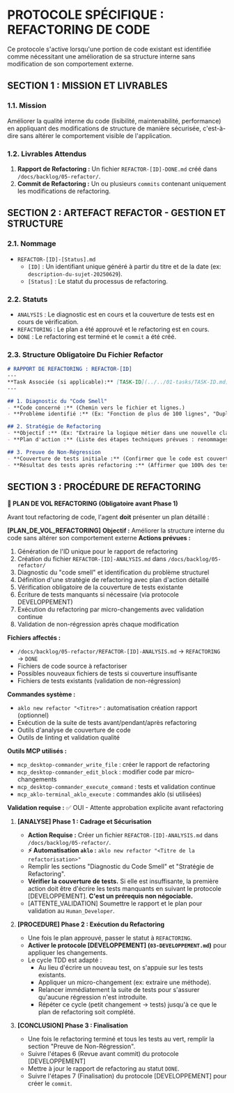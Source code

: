 # PROTOCOLE SPÉCIFIQUE : REFACTORING DE CODE

Ce protocole s'active lorsqu'une portion de code existant est identifiée comme nécessitant une amélioration de sa structure interne sans modification de son comportement externe.

## SECTION 1 : MISSION ET LIVRABLES

### 1.1. Mission

Améliorer la qualité interne du code (lisibilité, maintenabilité, performance) en appliquant des modifications de structure de manière sécurisée, c'est-à-dire sans altérer le comportement visible de l'application.

### 1.2. Livrables Attendus

1. **Rapport de Refactoring :** Un fichier `REFACTOR-[ID]-DONE.md` créé dans `/docs/backlog/05-refactor/`.
2. **Commit de Refactoring :** Un ou plusieurs `commits` contenant uniquement les modifications de refactoring.

## SECTION 2 : ARTEFACT REFACTOR - GESTION ET STRUCTURE

### 2.1. Nommage

- `REFACTOR-[ID]-[Status].md`
    - `[ID]` : Un identifiant unique généré à partir du titre et de la date (ex: `description-du-sujet-20250629`).
    - `[Status]` : Le statut du processus de refactoring.

### 2.2. Statuts

- `ANALYSIS` : Le diagnostic est en cours et la couverture de tests est en cours de vérification.
- `REFACTORING` : Le plan a été approuvé et le refactoring est en cours.
- `DONE` : Le refactoring est terminé et le `commit` a été créé.

### 2.3. Structure Obligatoire Du Fichier Refactor

```markdown
# RAPPORT DE REFACTORING : REFACTOR-[ID]
---
**Task Associée (si applicable):** [TASK-ID](../../01-tasks/TASK-ID.md)
---

## 1. Diagnostic du "Code Smell"
- **Code concerné :** (Chemin vers le fichier et lignes.)
- **Problème identifié :** (Ex: "Fonction de plus de 100 lignes", "Duplication de code", "Non-respect du principe de Responsabilité Unique".)

## 2. Stratégie de Refactoring
- **Objectif :** (Ex: "Extraire la logique métier dans une nouvelle classe `BillingService`".)
- **Plan d'action :** (Liste des étapes techniques prévues : renommages, extractions, etc.)

## 3. Preuve de Non-Régression
- **Couverture de tests initiale :** (Confirmer que le code est couvert par des tests **avant** de commencer.)
- **Résultat des tests après refactoring :** (Affirmer que 100% des tests pertinents passent après le refactoring.)
```

## SECTION 3 : PROCÉDURE DE REFACTORING

**🛫 PLAN DE VOL REFACTORING (Obligatoire avant Phase 1)**

Avant tout refactoring de code, l'agent **doit** présenter un plan détaillé :

**[PLAN_DE_VOL_REFACTORING]**
**Objectif :** Améliorer la structure interne du code sans altérer son comportement externe
**Actions prévues :**
1. Génération de l'ID unique pour le rapport de refactoring
2. Création du fichier `REFACTOR-[ID]-ANALYSIS.md` dans `/docs/backlog/05-refactor/`
3. Diagnostic du "code smell" et identification du problème structurel
4. Définition d'une stratégie de refactoring avec plan d'action détaillé
5. Vérification obligatoire de la couverture de tests existante
6. Écriture de tests manquants si nécessaire (via protocole DEVELOPPEMENT)
7. Exécution du refactoring par micro-changements avec validation continue
8. Validation de non-régression après chaque modification

**Fichiers affectés :**
- `/docs/backlog/05-refactor/REFACTOR-[ID]-ANALYSIS.md` → `REFACTORING` → `DONE`
- Fichiers de code source à refactoriser
- Possibles nouveaux fichiers de tests si couverture insuffisante
- Fichiers de tests existants (validation de non-régression)

**Commandes système :**
- `aklo new refactor "<Titre>"` : automatisation création rapport (optionnel)
- Exécution de la suite de tests avant/pendant/après refactoring
- Outils d'analyse de couverture de code
- Outils de linting et validation qualité

**Outils MCP utilisés :**
- `mcp_desktop-commander_write_file` : créer le rapport de refactoring
- `mcp_desktop-commander_edit_block` : modifier code par micro-changements
- `mcp_desktop-commander_execute_command` : tests et validation continue
- `mcp_aklo-terminal_aklo_execute` : commandes aklo (si utilisées)

**Validation requise :** ✅ OUI - Attente approbation explicite avant refactoring

1. **[ANALYSE] Phase 1 : Cadrage et Sécurisation**
    - **Action Requise :** Créer un fichier `REFACTOR-[ID]-ANALYSIS.md` dans `/docs/backlog/05-refactor/`.
    - **⚡ Automatisation `aklo` :** `aklo new refactor "<Titre de la refactorisation>"`
    - Remplir les sections "Diagnostic du Code Smell" et "Stratégie de Refactoring".
    - **Vérifier la couverture de tests.** Si elle est insuffisante, la première action doit être d'écrire les tests manquants en suivant le protocole [DEVELOPPEMENT]. **C'est un prérequis non négociable.**
    - [ATTENTE_VALIDATION] Soumettre le rapport et le plan pour validation au `Human_Developer`.

2. **[PROCEDURE] Phase 2 : Exécution du Refactoring**
    - Une fois le plan approuvé, passer le statut à `REFACTORING`.
    - **Activer le protocole [DEVELOPPEMENT] (`03-DEVELOPPEMENT.md`)** pour appliquer les changements.
    - Le cycle TDD est adapté :
        - Au lieu d'écrire un nouveau test, on s'appuie sur les tests existants.
        - Appliquer un micro-changement (ex: extraire une méthode).
        - Relancer immédiatement la suite de tests pour s'assurer qu'aucune régression n'est introduite.
        - Répéter ce cycle (petit changement -> tests) jusqu'à ce que le plan de refactoring soit complété.

3. **[CONCLUSION] Phase 3 : Finalisation**
    - Une fois le refactoring terminé et tous les tests au vert, remplir la section "Preuve de Non-Régression".
    - Suivre l'étapes 6 (Revue avant commit) du protocole [DEVELOPPEMENT]
    - Mettre à jour le rapport de refactoring au statut `DONE`.
    - Suivre l'étapes 7 (Finalisation) du protocole [DEVELOPPEMENT] pour créer le `commit`.
